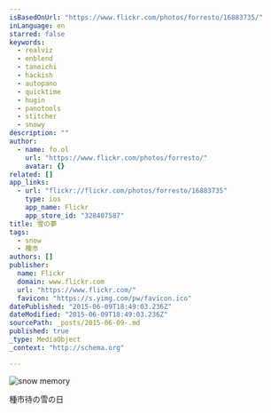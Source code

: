 ```yaml
---
isBasedOnUrl: "https://www.flickr.com/photos/forresto/16883735/"
inLanguage: en
starred: false
keywords:
  - realviz
  - enblend
  - taneichi
  - hackish
  - autopano
  - quicktime
  - hugin
  - panotools
  - stitcher
  - snowy
description: ""
author:
  - name: fo.ol
    url: "https://www.flickr.com/photos/forresto/"
    avatar: {}
related: []
app_links:
  - url: "flickr://flickr.com/photos/forresto/16883735"
    type: ios
    app_name: Flickr
    app_store_id: "328407587"
title: 雪の夢
tags:
  - snow
  - 種市
authors: []
publisher:
  name: Flickr
  domain: www.flickr.com
  url: "https://www.flickr.com/"
  favicon: "https://s.yimg.com/pw/favicon.ico"
datePublished: "2015-06-09T18:49:03.236Z"
dateModified: "2015-06-09T18:49:03.236Z"
sourcePath: _posts/2015-06-09-.md
published: true
_type: MediaObject
_context: "http://schema.org"

---
```

![snow memory](https://farm1.staticflickr.com/13/16883735_e73e660346_b.jpg)

種市待の雪の日